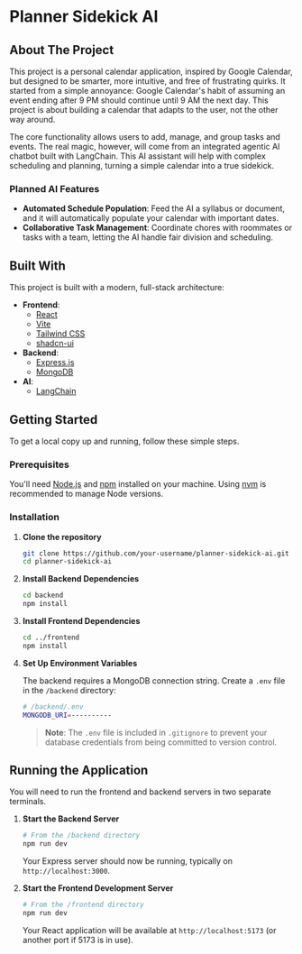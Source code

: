 # Planner Sidekick AI

## About The Project

This project is a personal calendar application, inspired by Google Calendar, but designed to be smarter, more intuitive, and free of frustrating quirks. It started from a simple annoyance: Google Calendar's habit of assuming an event ending after 9 PM should continue until 9 AM the next day. This project is about building a calendar that adapts to the user, not the other way around.

The core functionality allows users to add, manage, and group tasks and events. The real magic, however, will come from an integrated agentic AI chatbot built with LangChain. This AI assistant will help with complex scheduling and planning, turning a simple calendar into a true sidekick.

### Planned AI Features

*   **Automated Schedule Population**: Feed the AI a syllabus or document, and it will automatically populate your calendar with important dates.
*   **Collaborative Task Management**: Coordinate chores with roommates or tasks with a team, letting the AI handle fair division and scheduling.

## Built With

This project is built with a modern, full-stack architecture:

*   **Frontend**:
    *   [React](https://reactjs.org/)
    *   [Vite](https://vitejs.dev/)
    *   [Tailwind CSS](https://tailwindcss.com/)
    *   [shadcn-ui](https://ui.shadcn.com/)
*   **Backend**:
    *   [Express.js](https://expressjs.com/)
    *   [MongoDB](https://www.mongodb.com/)
*   **AI**:
    *   [LangChain](https://www.langchain.com/)

## Getting Started

To get a local copy up and running, follow these simple steps.

### Prerequisites

You'll need [Node.js](https://nodejs.org/en/) and [npm](https://www.npmjs.com/) installed on your machine. Using [nvm](https://github.com/nvm-sh/nvm) is recommended to manage Node versions.

### Installation

1.  **Clone the repository**
    ```sh
    git clone https://github.com/your-username/planner-sidekick-ai.git
    cd planner-sidekick-ai
    ```

2.  **Install Backend Dependencies**
    ```sh
    cd backend
    npm install
    ```

3.  **Install Frontend Dependencies**
    ```sh
    cd ../frontend
    npm install
    ```

4.  **Set Up Environment Variables**

    The backend requires a MongoDB connection string. Create a `.env` file in the `/backend` directory:

    ```sh
    # /backend/.env
    MONGODB_URI=----------
    ```

    > **Note**: The `.env` file is included in `.gitignore` to prevent your database credentials from being committed to version control.

## Running the Application

You will need to run the frontend and backend servers in two separate terminals.

1.  **Start the Backend Server**
    ```sh
    # From the /backend directory
    npm run dev
    ```
    Your Express server should now be running, typically on `http://localhost:3000`.

2.  **Start the Frontend Development Server**
    ```sh
    # From the /frontend directory
    npm run dev
    ```
    Your React application will be available at `http://localhost:5173` (or another port if 5173 is in use).